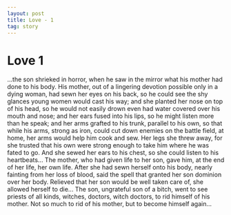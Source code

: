 ```yaml
---
layout: post
title: Love - 1
tag: story
---
```


# Love 1

...the son shrieked in horror, when he saw in the mirror what his
mother had done to his body. His mother, out of a lingering devotion
possible only in a dying woman, had sewn her eyes on his back, so he
could see the shy glances young women would cast his way; and she
planted her nose on top of his head, so he would not easily drown even
had water covered over his mouth and nose; and her ears fused into his
lips, so he might listen more than he speak; and her arms grafted to
his trunk, parallel to his own, so that while his arms, strong as
iron, could cut down enemies on the battle field, at home, her arms
would help him cook and sew. Her legs she threw away, for she trusted
that his own were strong enough to take him where he was fated to
go. And she sewed her ears to his chest, so she could listen to his
heartbeats... The mother, who had given life to her son, gave him, at
the end of her life, her own life. After she had sewn herself onto his
body, nearly fainting from her loss of blood, said the spell that
granted her son dominion over her body. Relieved that her son would be
well taken care of, she allowed herself to die... The son, ungrateful
son of a bitch, went to see priests of all kinds, witches, doctors,
witch doctors, to rid himself of his mother. Not so much to rid of his
mother, but to become himself again...
